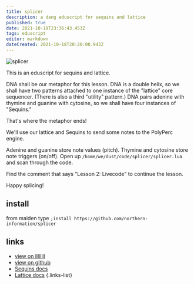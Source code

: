 ```yaml
---
title: splicer
description: a dang eduscript for sequins and lattice
published: true
date: 2021-10-19T23:36:43.453Z
tags: eduscript
editor: markdown
dateCreated: 2021-10-18T20:20:00.943Z
---
```


![splicer](/community/northern-information/splicer.png)

This is an eduscript for sequins and lattice.

DNA shall be our metaphor for this lesson. DNA is a double helix, so we shall have two patterns attached to one instance of the "lattice" core sequencer. (There is also a third "utility" pattern.) DNA pairs adenine with thymine and guanine with cytosine, so we shall have four instances of "Sequins."

That's where the metaphor ends!

We'll use our lattice and Sequins to send some notes to the PolyPerc engine.

Adenine and guanine store note values (pitch). Thymine and cytosine store note triggers (on/off). Open up `/home/we/dust/code/splicer/splicer.lua` and scan through the code.

Find the comment that says "Lesson 2: Livecode" to continue the lesson.

Happy splicing!


## install

from maiden type
`;install https://github.com/northern-information/splicer`

## links

- [view on llllllll](https://l.llllllll.co/splicer)
- [view on github](https://github.com/northern-information/splicer)
- [Sequins docs](https://monome.org/docs/crow/reference/#sequins)
- [Lattice docs](https://monome.org/docs/norns/reference/lib/lattice)
{.links-list}
